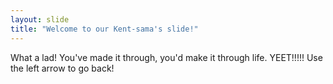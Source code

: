 ```yaml
---
layout: slide
title: "Welcome to our Kent-sama's slide!"
---
```

What a lad! You've made it through, you'd make it through life. YEET!!!!!
Use the left arrow to go back!
